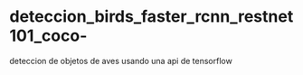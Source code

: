 # deteccion_birds_faster_rcnn_restnet101_coco-
deteccion de objetos de aves usando una api de tensorflow
